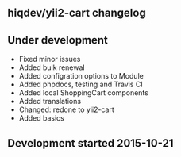 hiqdev/yii2-cart changelog
--------------------------

## Under development

- Fixed minor issues
- Added bulk renewal
- Added configration options to Module
- Added phpdocs, testing and Travis CI
- Added local ShoppingCart components
- Added translations
- Changed: redone to yii2-cart
- Added basics

## Development started 2015-10-21

